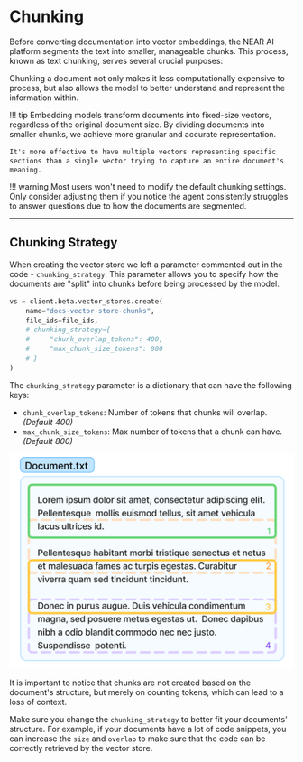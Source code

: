 # Chunking

Before converting documentation into vector embeddings, the NEAR AI platform segments the text into smaller, manageable chunks. This process, known as text chunking, serves several crucial purposes:

Chunking a document not only makes it less computationally expensive to process, but also allows the model to better understand and represent the information within.

!!! tip
    Embedding models transform documents into fixed-size vectors, regardless of the original document size. By dividing documents into smaller chunks, we achieve more granular and accurate representation.
    
    It's more effective to have multiple vectors representing specific sections than a single vector trying to capture an entire document's meaning.

!!! warning
    Most users won't need to modify the default chunking settings. Only consider adjusting them if you notice the agent consistently struggles to answer questions due to how the documents are segmented.

---

## Chunking Strategy

When creating the vector store we left a parameter commented out in the code - `chunking_strategy`. This parameter allows you to specify how the documents are "split" into chunks before being processed by the model.

```python
vs = client.beta.vector_stores.create(
    name="docs-vector-store-chunks",
    file_ids=file_ids,
    # chunking_strategy={
    #     "chunk_overlap_tokens": 400,
    #     "max_chunk_size_tokens": 800
    # }
)
```

The `chunking_strategy` parameter is a dictionary that can have the following keys:

- `chunk_overlap_tokens`: Number of tokens that chunks will overlap. _(Default 400)_
- `max_chunk_size_tokens`: Max number of tokens that a chunk can have. _(Default 800)_

![Chunking Strategy](chunks.png)

It is important to notice that chunks are not created based on the document's structure, but merely on counting tokens, which can lead to a loss of context.

Make sure you change the `chunking_strategy` to better fit your documents' structure. For example, if your documents have a lot of code snippets, you can increase the `size` and `overlap` to make sure that the code can be correctly retrieved by the vector store.